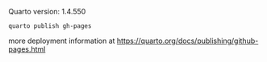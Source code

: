 Quarto version: 1.4.550

`quarto publish gh-pages`

more deployment information at <https://quarto.org/docs/publishing/github-pages.html>